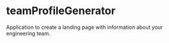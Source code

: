 # teamProfileGenerator
Application to create a landing page with information about your engineering team.
